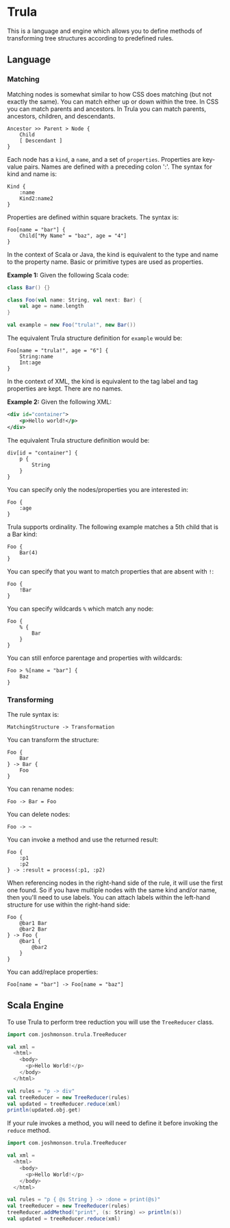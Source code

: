 # Trula
This is a language and engine which allows you to define methods of transforming tree structures according to
predefined rules.

## Language

### Matching

Matching nodes is somewhat similar to how CSS does matching (but not exactly the same). You can match
either up or down within the tree. In CSS you can match parents and ancestors. In Trula you can
match parents, ancestors, children, and descendants.

    Ancestor >> Parent > Node {
        Child
        [ Descendant ]
    }

Each node has a `kind`, a `name`, and a set of `properties`. Properties are key-value pairs. Names are defined with a
preceding colon ':'. The syntax for kind and name is:

    Kind {
        :name
        Kind2:name2
    }

Properties are defined within square brackets. The syntax is:

    Foo[name = "bar"] {
        Child["My Name" = "baz", age = "4"]
    }

In the context of Scala or Java, the kind is equivalent to the type and name to the property name. Basic or primitive
types are used as properties.

**Example 1:** Given the following Scala code:

```scala
class Bar() {}

class Foo(val name: String, val next: Bar) {
    val age = name.length
}

val example = new Foo("trula!", new Bar())
```

The equivalent Trula structure definition for `example` would be:

    Foo[name = "trula!", age = "6"] {
        String:name
        Int:age
    }

In the context of XML, the kind is equivalent to the tag label and tag properties are kept. There are no names.

**Example 2:** Given the following XML:

```xml
<div id="container">
    <p>Hello world!</p>
</div>
```

The equivalent Trula structure definition would be:

    div[id = "container"] {
        p {
            String
        }
    }

You can specify only the nodes/properties you are interested in:

    Foo {
        :age
    }

Trula supports ordinality. The following example matches a 5th child that is a Bar kind:

    Foo {
        Bar(4)
    }

You can specify that you want to match properties that are absent with `!`:

    Foo {
        !Bar
    }

You can specify wildcards `%` which match any node:

    Foo {
        % {
            Bar
        }
    }

You can still enforce parentage and properties with wildcards:

    Foo > %[name = "bar"] {
        Baz
    }

### Transforming

The rule syntax is:

    MatchingStructure -> Transformation

You can transform the structure:

    Foo {
        Bar
    } -> Bar {
        Foo
    }

You can rename nodes:

    Foo -> Bar = Foo

You can delete nodes:

    Foo -> ~

You can invoke a method and use the returned result:

    Foo {
        :p1
        :p2
    } -> :result = process(:p1, :p2)

When referencing nodes in the right-hand side of the rule, it will use the first one found. So if you have
multiple nodes with the same kind and/or name, then you'll need to use labels. You can attach labels within
the left-hand structure for use within the right-hand side:

    Foo {
        @bar1 Bar
        @bar2 Bar
    } -> Foo {
        @bar1 {
            @bar2
        }
    }

You can add/replace properties:

    Foo[name = "bar"] -> Foo[name = "baz"]

## Scala Engine

To use Trula to perform tree reduction you will use the `TreeReducer` class.

```scala
import com.joshmonson.trula.TreeReducer

val xml =
  <html>
    <body>
      <p>Hello World!</p>
    </body>
  </html>

val rules = "p -> div"
val treeReducer = new TreeReducer(rules)
val updated = treeReducer.reduce(xml)
println(updated.obj.get)
```

If your rule invokes a method, you will need to define it before invoking the `reduce` method.

```scala
import com.joshmonson.trula.TreeReducer

val xml =
  <html>
    <body>
      <p>Hello World!</p>
    </body>
  </html>

val rules = "p { @s String } -> :done = print(@s)"
val treeReducer = new TreeReducer(rules)
treeReducer.addMethod("print", (s: String) => println(s))
val updated = treeReducer.reduce(xml)
```